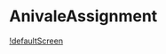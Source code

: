 # AnivaleAssignment


[!defaultScreen](https://gitlab.com/assignment8832613/AnivaleAssignment/-/blob/main/Screenshots/EnlargedImage.jpg?ref_type=heads)